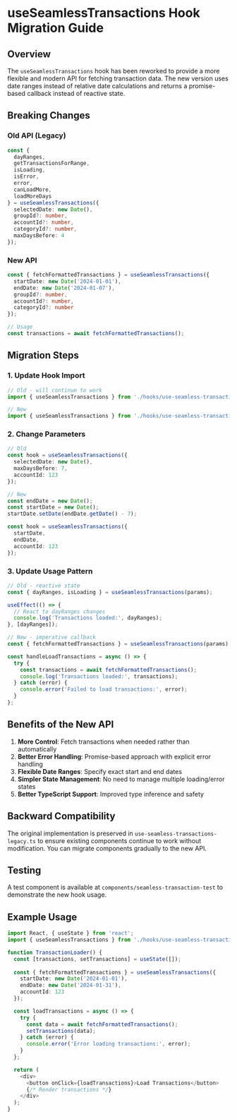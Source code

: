 # useSeamlessTransactions Hook Migration Guide

## Overview

The `useSeamlessTransactions` hook has been reworked to provide a more flexible and modern API for fetching transaction data. The new version uses date ranges instead of relative date calculations and returns a promise-based callback instead of reactive state.

## Breaking Changes

### Old API (Legacy)
```typescript
const {
  dayRanges,
  getTransactionsForRange,
  isLoading,
  isError,
  error,
  canLoadMore,
  loadMoreDays
} = useSeamlessTransactions({
  selectedDate: new Date(),
  groupId?: number,
  accountId?: number,
  categoryId?: number,
  maxDaysBefore: 4
});
```

### New API
```typescript
const { fetchFormattedTransactions } = useSeamlessTransactions({
  startDate: new Date('2024-01-01'),
  endDate: new Date('2024-01-07'),
  groupId?: number,
  accountId?: number,
  categoryId?: number
});

// Usage
const transactions = await fetchFormattedTransactions();
```

## Migration Steps

### 1. Update Hook Import
```typescript
// Old - will continue to work
import { useSeamlessTransactions } from './hooks/use-seamless-transactions-legacy';

// New
import { useSeamlessTransactions } from './hooks/use-seamless-transactions';
```

### 2. Change Parameters
```typescript
// Old
const hook = useSeamlessTransactions({
  selectedDate: new Date(),
  maxDaysBefore: 7,
  accountId: 123
});

// New
const endDate = new Date();
const startDate = new Date();
startDate.setDate(endDate.getDate() - 7);

const hook = useSeamlessTransactions({
  startDate,
  endDate,
  accountId: 123
});
```

### 3. Update Usage Pattern
```typescript
// Old - reactive state
const { dayRanges, isLoading } = useSeamlessTransactions(params);

useEffect(() => {
  // React to dayRanges changes
  console.log('Transactions loaded:', dayRanges);
}, [dayRanges]);

// New - imperative callback
const { fetchFormattedTransactions } = useSeamlessTransactions(params);

const handleLoadTransactions = async () => {
  try {
    const transactions = await fetchFormattedTransactions();
    console.log('Transactions loaded:', transactions);
  } catch (error) {
    console.error('Failed to load transactions:', error);
  }
};
```

## Benefits of the New API

1. **More Control**: Fetch transactions when needed rather than automatically
2. **Better Error Handling**: Promise-based approach with explicit error handling
3. **Flexible Date Ranges**: Specify exact start and end dates
4. **Simpler State Management**: No need to manage multiple loading/error states
5. **Better TypeScript Support**: Improved type inference and safety

## Backward Compatibility

The original implementation is preserved in `use-seamless-transactions-legacy.ts` to ensure existing components continue to work without modification. You can migrate components gradually to the new API.

## Testing

A test component is available at `components/seamless-transaction-test` to demonstrate the new hook usage.

## Example Usage

```typescript
import React, { useState } from 'react';
import { useSeamlessTransactions } from './hooks/use-seamless-transactions';

function TransactionLoader() {
  const [transactions, setTransactions] = useState([]);
  
  const { fetchFormattedTransactions } = useSeamlessTransactions({
    startDate: new Date('2024-01-01'),
    endDate: new Date('2024-01-31'),
    accountId: 123
  });

  const loadTransactions = async () => {
    try {
      const data = await fetchFormattedTransactions();
      setTransactions(data);
    } catch (error) {
      console.error('Error loading transactions:', error);
    }
  };

  return (
    <div>
      <button onClick={loadTransactions}>Load Transactions</button>
      {/* Render transactions */}
    </div>
  );
}
```
